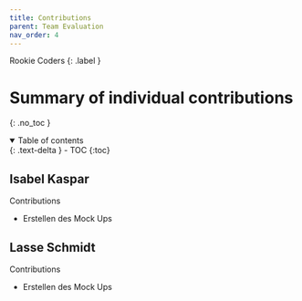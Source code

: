 ```yaml
---
title: Contributions
parent: Team Evaluation
nav_order: 4
---
```


Rookie Coders
{: .label }

# Summary of individual contributions
{: .no_toc }

<details open markdown="block">
  <summary>
    Table of contents
  </summary>
  {: .text-delta }
- TOC
{:toc}
</details>

## Isabel Kaspar

Contributions

- Erstellen des Mock Ups

## Lasse Schmidt

Contributions

- Erstellen des Mock Ups


